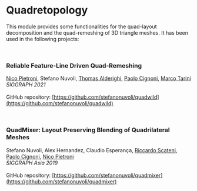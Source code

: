 # Quadretopology

This module provides some functionalities for the quad-layout decomposition and the quad-remeshing of 3D triangle meshes. It has been used in the following projects:

<br/>

### Reliable Feature-Line Driven Quad-Remeshing
[Nico Pietroni](https://profiles.uts.edu.au/Nico.Pietroni), Stefano Nuvoli, 
[Thomas Alderighi](http://vcg.isti.cnr.it/~alderighi/), [Paolo Cignoni](http://vcg.isti.cnr.it/~cignoni/), [Marco Tarini](https://tarini.di.unimi.it/)<br/>
*SIGGRAPH 2021*
<br/><br/>
GitHub repository: [https://github.com/stefanonuvoli/quadwild](https://github.com/stefanonuvoli/quadwild)

<br/>

### QuadMixer: Layout Preserving Blending of Quadrilateral Meshes
Stefano Nuvoli, Alex Hernandez, Claudio Esperança, [Riccardo Scateni](http://people.unica.it/riccardoscateni/), [Paolo Cignoni](http://vcg.isti.cnr.it/~cignoni/), [Nico Pietroni](https://profiles.uts.edu.au/Nico.Pietroni)<br/>
*SIGGRAPH Asia 2019*
<br /><br/>
GitHub repository: [https://github.com/stefanonuvoli/quadmixer](https://github.com/stefanonuvoli/quadmixer)
